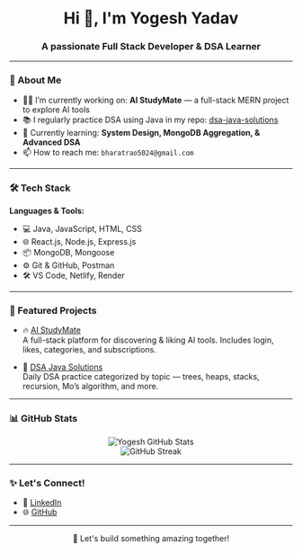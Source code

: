 <h1 align="center">Hi 👋, I'm Yogesh Yadav</h1>
<h3 align="center">A passionate Full Stack Developer & DSA Learner</h3>

---

### 🚀 About Me

- 👨‍💻 I’m currently working on: **AI StudyMate** — a full-stack MERN project to explore AI tools  
- 📚 I regularly practice DSA using Java in my repo: [dsa-java-solutions](https://github.com/GitFlow-Yogesh/dsa-java-solutions)  
- 🌱 Currently learning: **System Design, MongoDB Aggregation, & Advanced DSA**  
- 📫 How to reach me: `bharatrao5024@gmail.com`

---

### 🛠️ Tech Stack

**Languages & Tools:**

- 💻 Java, JavaScript, HTML, CSS  
- 🌐 React.js, Node.js, Express.js  
- 📦 MongoDB, Mongoose  
- ⚙️ Git & GitHub, Postman  
- 🛠️ VS Code, Netlify, Render  

---

### 📌 Featured Projects

- 🔥 [AI StudyMate](https://github.com/GitFlow-Yogesh/ai-studymate)  
  A full-stack platform for discovering & liking AI tools. Includes login, likes, categories, and subscriptions.

- 📘 [DSA Java Solutions](https://github.com/GitFlow-Yogesh/dsa-java-solutions)  
  Daily DSA practice categorized by topic — trees, heaps, stacks, recursion, Mo’s algorithm, and more.

---

### 📊 GitHub Stats

<p align="center">
  <img src="https://github-readme-stats.vercel.app/api?username=GitFlow-Yogesh&show_icons=true&theme=radical" alt="Yogesh GitHub Stats" />
  <br />
  <img src="https://github-readme-streak-stats.herokuapp.com/?user=GitFlow-Yogesh&theme=radical" alt="GitHub Streak" />
</p>

---

### ✨ Let's Connect!

- 💼 [LinkedIn](https://www.linkedin.com/in/yogesh-yadav-7307341b6)
- 🌐 [GitHub](https://github.com/GitFlow-Yogesh)

---

<p align="center">
  🚀 Let's build something amazing together!
</p>
